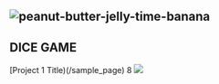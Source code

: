 
![peanut-butter-jelly-time-banana](https://github.com/user-attachments/assets/6c08909e-b85a-49c1-92db-997016de6c82)
---
## DICE GAME 
[Project 1 Title)(/sample_page) 8 <img src="images/dummy_thumbnail.jpg?raw=true"/>
